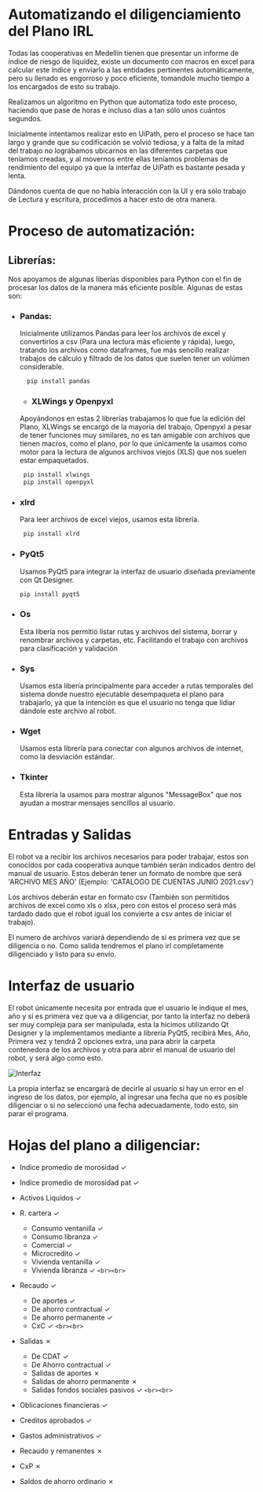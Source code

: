 # Automatizando el diligenciamiento del Plano IRL

Todas las cooperativas en Medellín tienen que presentar un informe de índice de riesgo de liquidez, existe un documento con macros en excel para calcular este índice y enviarlo a las entidades pertinentes automáticamente, pero su llenado es engorroso y poco eficiente, tomandole mucho tiempo a los encargados de esto su trabajo.

Realizamos un algoritmo en Python que automatiza todo este proceso, haciendo que pase de horas e incluso días a tan sólo unos cuántos segundos.

Inicialmente intentamos realizar esto en UiPath, pero el proceso se hace tan largo y grande que su codificación se volvió tediosa, y a falta de la mitad del trabajo no lográbamos ubicarnos en las diferentes carpetas que teníamos creadas, y al movernos entre ellas teníamos problemas de rendimiento del equipo ya que la interfaz de UiPath es bastante pesada y lenta.

Dándonos cuenta de que no había interacción con la UI y era sólo trabajo de Lectura y escritura, procedimos a hacer esto de otra manera.

# Proceso de automatización:

## Librerías:

Nos apoyamos de algunas liberías disponibles para Python con el fin de procesar los datos de la manera más eficiente posible. Algunas de estas son:

- ### Pandas:

  Inicialmente utilizamos Pandas para leer los archivos de excel y convertirlos a csv (Para una lectura más eficiente y rápida), luego, tratando los archivos como dataframes, fue más sencillo realizar trabajos de cálculo y filtrado de los datos que suelen tener un volúmen considerable.


  ```python
    pip install pandas
  ```

  - ### XLWings y Openpyxl

  Apoyándonos en estas 2 librerías trabajamos lo que fue la edición del Plano, XLWings se encargó de la mayoría del trabajo, Openpyxl a pesar de tener funciones muy similares, no es tan amigable con archivos que tienen macros, como el plano, por lo que únicamente la usamos como motor para la lectura de algunos archivos viejos (XLS) que nos suelen estar empaquetados.

  ```python
   pip install xlwings
   pip install openpyxl
  ```

- ### xlrd
  
  Para leer archivos de excel viejos, usamos esta librería.

  ```python
   pip install xlrd
  ```
- ### PyQt5

  Usamos PyQt5 para integrar la interfaz de usuario diseñada previamente con Qt Designer.


  ```python
  pip install pyqt5
  ```
- ### Os

  Esta libería nos permitió listar rutas y archivos del sistema, borrar y renombrar archivos y carpetas, etc. Facilitando el trabajo con archivos para clasificación y validación
- ### Sys

  Usamos esta libería principalmente para acceder a rutas temporales del sistema donde nuestro ejecutable desempaqueta el plano para trabajarlo, ya que la intención es que el usuario no tenga que lidiar dándole este archivo al robot.
- ### Wget

  Usamos esta librería para conectar con algunos archivos de internet, como la desviación estándar.

- ### Tkinter
  
  Esta libreria la usamos para mostrar algunos "MessageBox" que nos ayudan a mostrar mensajes sencillos al usuario.

# Entradas y Salidas

El robot va a recibir los archivos necesarios para poder trabajar, estos son conocidos por cada cooperativa aunque también serán indicados dentro del manual de usuario. Estos deberán tener un formato de nombre que será 'ARCHIVO MES AÑO' (Ejemplo: 'CATALOGO DE CUENTAS JUNIO 2021.csv')

Los archivos deberán estar en formato csv (También son permitidos archivos de excel como xls o xlsx, pero con estos el proceso será más tardado dado que el robot igual los convierte a csv antes de iniciar el trabajo).

El numero de archivos variará dependiendo de si es primera vez que se diligencia o no. Como salida tendremos el plano irl completamente diligenciado y listo para su envío.

# Interfaz de usuario

El robot únicamente necesita por entrada que el usuario le indique el mes, año y si es primera vez que va a diligenciar, por tanto la interfaz no deberá ser muy compleja para ser manipulada, esta la hicimos utilizando Qt Designer y la implementamos mediante a librería PyQt5, recibirá Mes, Año, Primera vez y tendrá 2 opciones extra, una para abrir la carpeta contenedora de los archivos y otra para abrir el manual de usuario del robot, y será algo como esto.

![Interfaz](https://i.imgur.com/R4yxNFo.png)

La propia interfaz se encargará de decirle al usuario si hay un error en el ingreso de los datos, por ejemplo, al ingresar una fecha que no es posible diligenciar o si no seleccionó una fecha adecuadamente, todo esto, sin parar el programa.

# Hojas del plano a diligenciar:

- Indice promedio de morosidad &check;
- Indice promedio de morosidad pat &check;
- Activos Liquidos &check;
- R. cartera &check;

  - Consumo ventanilla &check;
  - Consumo libranza &check;
  - Comercial &check;
  - Microcredito &check;
  - Vivienda ventanilla &check;
  - Vivienda libranza &check;
    `<br><br>`
- Recaudo &check;

  - De aportes &check;
  - De ahorro contractual &check;
  - De ahorro permanente &check;
  - CxC &check;
    `<br><br>`
- Salidas &cross;

  - De CDAT &check;
  - De Ahorro contractual &check;
  - Salidas de aportes &cross;
  - Salidas de ahorro permanente &cross;
  - Salidas fondos sociales pasivos &check;
    `<br><br>`
- Oblicaciones financieras &check;
- Creditos aprobados &check;
- Gastos administrativos &check;
- Recaudo y remanentes &cross;
- CxP &cross;
- Saldos de ahorro ordinario &cross;
